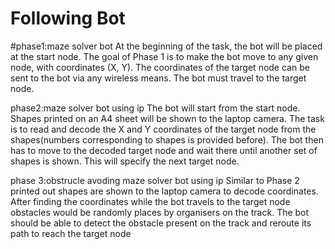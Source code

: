 # Following Bot
#phase1:maze solver bot At the beginning of the task, the bot will be placed at the start node. The goal of Phase 1 is to make the bot move to any given node, with coordinates (X, Y). The coordinates of the target node can be sent to the bot via any wireless means. The bot must travel to the target node.

phase2:maze solver bot using ip The bot will start from the start node. Shapes printed on an A4 sheet will be shown to the laptop camera. The task is to read and decode the X and Y coordinates of the target node from the shapes(numbers corresponding to shapes is provided before). The bot then has to move to the decoded target node and wait there until another set of shapes is shown. This will specify the next target node.

phase 3:obstrucle avoding maze solver bot using ip Similar to Phase 2 printed out shapes are shown to the laptop camera to decode coordinates. After finding the coordinates while the bot travels to the target node obstacles would be randomly places by organisers on the track. The bot should be able to detect the obstacle present on the track and reroute its path to reach the target node

